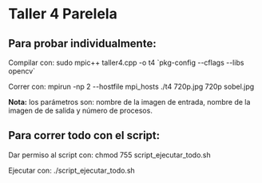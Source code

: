 # Taller 4 Parelela

## Para probar individualmente:

Compilar con: sudo mpic++ taller4.cpp -o t4 \`pkg-config --cflags --libs opencv\`

Correr con: mpirun -np 2 --hostfile mpi_hosts ./t4 720p.jpg 720p sobel.jpg

**Nota:** los parámetros son: nombre de la imagen de entrada, nombre de la imagen de de salida y número de procesos.

## Para correr todo con el script:

Dar permiso al script con: chmod 755 script_ejecutar_todo.sh 

Ejecutar con: ./script_ejecutar_todo.sh
